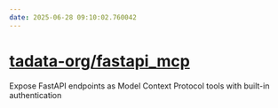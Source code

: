 ```yaml
---
date: 2025-06-28 09:10:02.760042
---
```


# [tadata-org/fastapi_mcp](https://github.com/tadata-org/fastapi_mcp)

Expose FastAPI endpoints as Model Context Protocol tools with built-in authentication